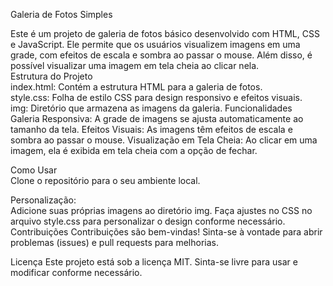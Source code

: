 Galeria de Fotos Simples

Este é um projeto de galeria de fotos básico desenvolvido com HTML, CSS e JavaScript. Ele permite que os usuários visualizem imagens em uma grade, com efeitos de escala e sombra ao passar o mouse. Além disso, é possível visualizar uma imagem em tela cheia ao clicar nela.
<br>
Estrutura do Projeto<br>
index.html: Contém a estrutura HTML para a galeria de fotos.<br>
style.css: Folha de estilo CSS para design responsivo e efeitos visuais.<br>
img: Diretório que armazena as imagens da galeria.
Funcionalidades<br>
Galeria Responsiva: A grade de imagens se ajusta automaticamente ao tamanho da tela.
Efeitos Visuais: As imagens têm efeitos de escala e sombra ao passar o mouse.
Visualização em Tela Cheia: Ao clicar em uma imagem, ela é exibida em tela cheia com a opção de fechar.<br>

Como Usar<br>
Clone o repositório para o seu ambiente local.

Personalização:<br>
Adicione suas próprias imagens ao diretório img.
Faça ajustes no CSS no arquivo style.css para personalizar o design conforme necessário.
Contribuições
Contribuições são bem-vindas! Sinta-se à vontade para abrir problemas (issues) e pull requests para melhorias.

Licença
Este projeto está sob a licença MIT. Sinta-se livre para usar e modificar conforme necessário.

